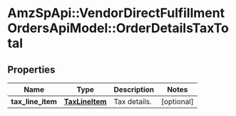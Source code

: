 # AmzSpApi::VendorDirectFulfillmentOrdersApiModel::OrderDetailsTaxTotal

## Properties
Name | Type | Description | Notes
------------ | ------------- | ------------- | -------------
**tax_line_item** | [**TaxLineItem**](TaxLineItem.md) | Tax details. | [optional] 


